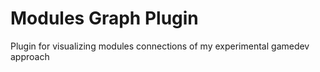 # Modules Graph Plugin

Plugin for visualizing modules connections of my experimental gamedev approach
